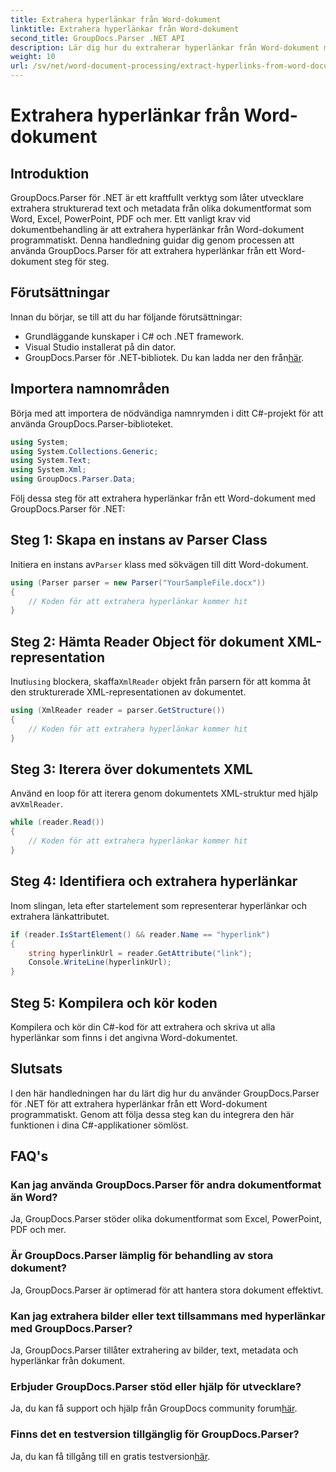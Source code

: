 ```yaml
---
title: Extrahera hyperlänkar från Word-dokument
linktitle: Extrahera hyperlänkar från Word-dokument
second_title: GroupDocs.Parser .NET API
description: Lär dig hur du extraherar hyperlänkar från Word-dokument med GroupDocs.Parser för .NET. Steg-för-steg guide med kodexempel.
weight: 10
url: /sv/net/word-document-processing/extract-hyperlinks-from-word-document/
---
```


# Extrahera hyperlänkar från Word-dokument

## Introduktion
GroupDocs.Parser för .NET är ett kraftfullt verktyg som låter utvecklare extrahera strukturerad text och metadata från olika dokumentformat som Word, Excel, PowerPoint, PDF och mer. Ett vanligt krav vid dokumentbehandling är att extrahera hyperlänkar från Word-dokument programmatiskt. Denna handledning guidar dig genom processen att använda GroupDocs.Parser för att extrahera hyperlänkar från ett Word-dokument steg för steg.
## Förutsättningar
Innan du börjar, se till att du har följande förutsättningar:
- Grundläggande kunskaper i C# och .NET framework.
- Visual Studio installerat på din dator.
-  GroupDocs.Parser för .NET-bibliotek. Du kan ladda ner den från[här](https://releases.groupdocs.com/parser/net/).
## Importera namnområden
Börja med att importera de nödvändiga namnrymden i ditt C#-projekt för att använda GroupDocs.Parser-biblioteket.
```csharp
using System;
using System.Collections.Generic;
using System.Text;
using System.Xml;
using GroupDocs.Parser.Data;
```
Följ dessa steg för att extrahera hyperlänkar från ett Word-dokument med GroupDocs.Parser för .NET:
## Steg 1: Skapa en instans av Parser Class
 Initiera en instans av`Parser` klass med sökvägen till ditt Word-dokument.
```csharp
using (Parser parser = new Parser("YourSampleFile.docx"))
{
    // Koden för att extrahera hyperlänkar kommer hit
}
```
## Steg 2: Hämta Reader Object för dokument XML-representation
 Inuti`using` blockera, skaffa`XmlReader` objekt från parsern för att komma åt den strukturerade XML-representationen av dokumentet.
```csharp
using (XmlReader reader = parser.GetStructure())
{
    // Koden för att extrahera hyperlänkar kommer hit
}
```
## Steg 3: Iterera över dokumentets XML
Använd en loop för att iterera genom dokumentets XML-struktur med hjälp av`XmlReader`.
```csharp
while (reader.Read())
{
    // Koden för att extrahera hyperlänkar kommer hit
}
```
## Steg 4: Identifiera och extrahera hyperlänkar
Inom slingan, leta efter startelement som representerar hyperlänkar och extrahera länkattributet.
```csharp
if (reader.IsStartElement() && reader.Name == "hyperlink")
{
    string hyperlinkUrl = reader.GetAttribute("link");
    Console.WriteLine(hyperlinkUrl);
}
```
## Steg 5: Kompilera och kör koden
Kompilera och kör din C#-kod för att extrahera och skriva ut alla hyperlänkar som finns i det angivna Word-dokumentet.
## Slutsats
I den här handledningen har du lärt dig hur du använder GroupDocs.Parser för .NET för att extrahera hyperlänkar från ett Word-dokument programmatiskt. Genom att följa dessa steg kan du integrera den här funktionen i dina C#-applikationer sömlöst.

## FAQ's
### Kan jag använda GroupDocs.Parser för andra dokumentformat än Word?
Ja, GroupDocs.Parser stöder olika dokumentformat som Excel, PowerPoint, PDF och mer.
### Är GroupDocs.Parser lämplig för behandling av stora dokument?
Ja, GroupDocs.Parser är optimerad för att hantera stora dokument effektivt.
### Kan jag extrahera bilder eller text tillsammans med hyperlänkar med GroupDocs.Parser?
Ja, GroupDocs.Parser tillåter extrahering av bilder, text, metadata och hyperlänkar från dokument.
### Erbjuder GroupDocs.Parser stöd eller hjälp för utvecklare?
 Ja, du kan få support och hjälp från GroupDocs community forum[här](https://forum.groupdocs.com/c/parser/17).
### Finns det en testversion tillgänglig för GroupDocs.Parser?
 Ja, du kan få tillgång till en gratis testversion[här](https://releases.groupdocs.com/).